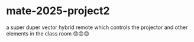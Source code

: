 # mate-2025-project2
a super duper vector hybrid remote which controls the projector and other elements in the class room 😍😍😍
